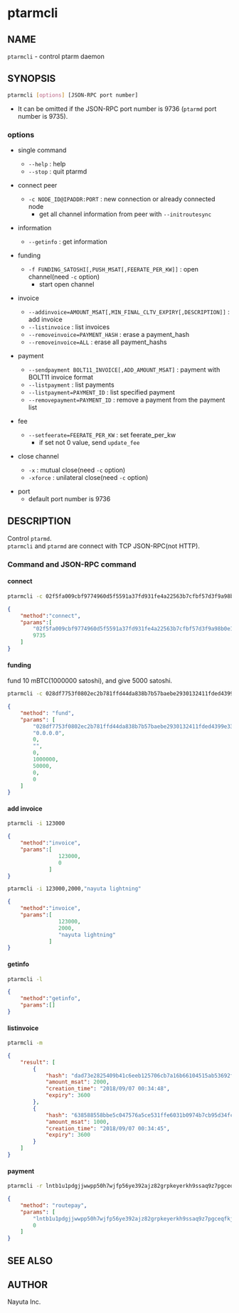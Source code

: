 # ptarmcli

## NAME

`ptarmcli` - control ptarm daemon

## SYNOPSIS

```bash
ptarmcli [options] [JSON-RPC port number]
```

* It can be omitted if the JSON-RPC port number is 9736 (`ptarmd` port number is 9735).

### options

* single command
  * `--help` : help
  * `--stop` : quit ptarmd

* connect peer
  * `-c NODE_ID@IPADDR:PORT` : new connection or already connected node
    * get all channel information from peer with `--initroutesync`

* information
  * `--getinfo` : get information

* funding
  * `-f FUNDING_SATOSHI[,PUSH_MSAT[,FEERATE_PER_KW]]` : open channel(need `-c` option)
    * start open channel

* invoice
  * `--addinvoice=AMOUNT_MSAT[,MIN_FINAL_CLTV_EXPIRY[,DESCRIPTION]]` : add invoice
  * `--listinvoice` : list invoices
  * `--removeinvoice=PAYMENT_HASH` : erase a payment_hash
  * `--removeinvoice=ALL` : erase all payment_hashs

* payment
  * `--sendpayment BOLT11_INVOICE[,ADD_AMOUNT_MSAT]` : payment with BOLT11 invoice format
  * `--listpayment` : list payments
  * `--listpayment=PAYMENT_ID` : list specified payment
  * `--removepayment=PAYMENT_ID` : remove a payment from the payment list

* fee
  * `--setfeerate=FEERATE_PER_KW` : set feerate_per_kw
    * if set not 0 value, send `update_fee`

* close channel
  * `-x` : mutual close(need `-c` option)
  * `-xforce` : unilateral close(need `-c` option)

<!--
* debug
  * `--debug DECIMAL_VALUE` : debug option
  * `-c NODE_ID -g` : get commitment transaction and HTLC transaction
-->

* port
  * default port number is 9736

## DESCRIPTION

Control `ptarmd`.  
`ptarmcli` and `ptarmd` are connect with TCP JSON-RPC(not HTTP).

### Command and JSON-RPC command

#### connect

```bash
ptarmcli -c 02f5fa009cbf9774960d5f5591a37fd931fe4a22563b7cfbf57d3f9a98b0e11882@127.0.0.1:9735
```

```json
{
    "method":"connect",
    "params":[
        "02f5fa009cbf9774960d5f5591a37fd931fe4a22563b7cfbf57d3f9a98b0e11882","127.0.0.1",
        9735
    ]
}
```

#### funding

fund 10 mBTC(1000000 satoshi), and give 5000 satoshi.

```bash
ptarmcli -c 028df7753f0802ec2b781ffd44da838b7b57baebe2930132411fded4399e33bf58 -f 1000000,50000

```

```json
{
    "method": "fund",
    "params": [
        "028df7753f0802ec2b781ffd44da838b7b57baebe2930132411fded4399e33bf58",
        "0.0.0.0",
        0,
        "",
        0,
        1000000,
        50000,
        0,
        0
    ]
}
```

#### add invoice

```bash
ptarmcli -i 123000
```

```json
{
    "method":"invoice",
    "params":[ 
                123000,
                0
             ]
}
```

```bash
ptarmcli -i 123000,2000,"nayuta lightning"
```

```json
{
    "method":"invoice",
    "params":[ 
                123000,
                2000,
                "nayuta lightning"
             ]
}
```

#### getinfo

```bash
ptarmcli -l
```

```json
{
    "method":"getinfo",
    "params":[]
}
```

#### listinvoice

```bash
ptarmcli -m
```

```json
{
    "result": [
        {
            "hash": "dad73e2825409b41c6eeb125706cb7a16b66104515ab53692fffedf2248663be",
            "amount_msat": 2000,
            "creation_time": "2018/09/07 00:34:48",
            "expiry": 3600
        },
        {
            "hash": "638588558bbe5c047576a5ce531ffe6031b0974b7cb95d34fcffc9336bc2bed1",
            "amount_msat": 1000,
            "creation_time": "2018/09/07 00:34:45",
            "expiry": 3600
        }
    ]
}
```

#### payment

```bash
ptarmcli -r lntb1u1pdgjjwwpp50h7wjfp56ye392ajz82grpkeyerkh9ssaq9z7pgceqfkj8enugvqdyu0v3xgg36yffx2ctyypqhyarfvdkx2w3qfa6xsetjypcxcctrv4ejqar0yp6x2um5ypehqetwv35kueeqwdhjytpzdy3r5g3h8p3kzepcve3z6dekxgcz6dpnxgmj6wfexycz6ef4vgur2dmrvcmxzdtzyf7scqzysq5h93u4m2mcmn0yy4dr7rlwdnt57s9777rduwjnr6my0acf23wdnk8quh5ewyw4t6gmqd05lwlpp57uzvljjcc2sm2vwzxsy40adyfqqgv3djj
```

```json
{
    "method": "routepay",
    "params": [
        "lntb1u1pdgjjwwpp50h7wjfp56ye392ajz82grpkeyerkh9ssaq9z7pgceqfkj8enugvqdyu0v3xgg36yffx2ctyypqhyarfvdkx2w3qfa6xsetjypcxcctrv4ejqar0yp6x2um5ypehqetwv35kueeqwdhjytpzdy3r5g3h8p3kzepcve3z6dekxgcz6dpnxgmj6wfexycz6ef4vgur2dmrvcmxzdtzyf7scqzysq5h93u4m2mcmn0yy4dr7rlwdnt57s9777rduwjnr6my0acf23wdnk8quh5ewyw4t6gmqd05lwlpp57uzvljjcc2sm2vwzxsy40adyfqqgv3djj",
        0
    ]
}
```

## SEE ALSO

## AUTHOR

Nayuta Inc.